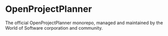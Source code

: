 # OpenProjectPlanner

The official OpenProjectPlanner monorepo, managed and maintained by the World of Software corporation and community.
